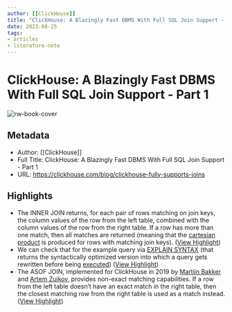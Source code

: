 ```yaml
---
author: [[ClickHouse]]
title: "ClickHouse: A Blazingly Fast DBMS With Full SQL Join Support - Part 1"
date: 2023-08-25
tags: 
- articles
- literature-note
---
```

# ClickHouse: A Blazingly Fast DBMS With Full SQL Join Support - Part 1

![rw-book-cover](https://clickhouse.com/uploads/Blazingly_Fast_DBMS_f057785f6f.png)

## Metadata
- Author: [[ClickHouse]]
- Full Title: ClickHouse: A Blazingly Fast DBMS With Full SQL Join Support - Part 1
- URL: https://clickhouse.com/blog/clickhouse-fully-supports-joins

## Highlights
- The INNER JOIN returns, for each pair of rows matching on join keys, the column values of the row from the left table, combined with the column values of the row from the right table. If a row has more than one match, then all matches are returned (meaning that the [cartesian product](https://en.wikipedia.org/wiki/Cartesian_product) is produced for rows with matching join keys). ([View Highlight](https://read.readwise.io/read/01h13vxvvaajjc284ze0g16yx0))
- We can check that for the example query via [EXPLAIN SYNTAX](https://clickhouse.com/docs/en/sql-reference/statements/explain/#explain-syntax) (that returns the syntactically optimized version into which a query gets rewritten before being [executed](https://youtu.be/hP6G2Nlz_cA)) ([View Highlight](https://read.readwise.io/read/01h13w6p9mdv52s3s09r6sf15n))
- The ASOF JOIN, implemented for ClickHouse in 2019 by [Martijn Bakker](https://github.com/ClickHouse/ClickHouse/pull/4774) and [Artem Zuikov](https://github.com/ClickHouse/ClickHouse/pull/6211), provides non-exact matching capabilities. If a row from the left table doesn’t have an exact match in the right table, then the closest matching row from the right table is used as a match instead. ([View Highlight](https://read.readwise.io/read/01h13wbz3zrsddj7q2m21kp8da))
